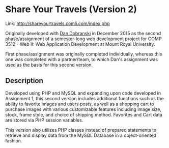 # Share Your Travels (Version 2)
Link: http://shareyourtravels.comli.com/index.php

Originally developed with [Dan Dobranski](https://www.linkedin.com/in/dan-dobranski-07909383/) in December 2015 as the second phase/assignment of a semester-long web development project for COMP 3512 - Web II: Web Application Development at Mount Royal University. 

First phase/assignment was originally completed individually, whereas this one was completed with a partner/team, to which Dan's assignment was used as the basis for this second version.

## Description

Developed using PHP and MySQL and expanding upon code developed in Assignment 1, this second version includes additional functions such as the ability to favorite images and users posts, as well as a shopping cart to purchase images with various customizable features including image size, stock, frame style, and choice of shipping method. Favorites and Cart data are stored via PHP session variables. 

This version also utilizes PHP classes instead of prepared statements to retrieve and display data from the MySQL Database in a object-oriented fashion.
